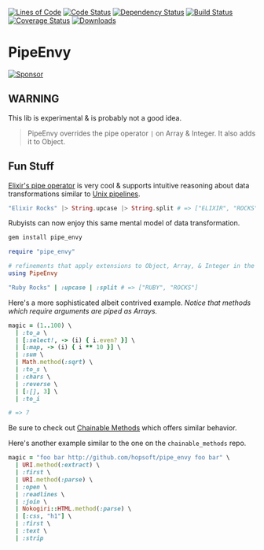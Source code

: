 [![Lines of Code](http://img.shields.io/badge/lines_of_code-30-brightgreen.svg?style=flat)](http://blog.codinghorror.com/the-best-code-is-no-code-at-all/)
[![Code Status](http://img.shields.io/codeclimate/github/hopsoft/pipe_envy.svg?style=flat)](https://codeclimate.com/github/hopsoft/pipe_envy)
[![Dependency Status](http://img.shields.io/gemnasium/hopsoft/pipe_envy.svg?style=flat)](https://gemnasium.com/hopsoft/pipe_envy)
[![Build Status](http://img.shields.io/travis/hopsoft/pipe_envy.svg?style=flat)](https://travis-ci.org/hopsoft/pipe_envy)
[![Coverage Status](https://img.shields.io/coveralls/hopsoft/pipe_envy.svg?style=flat)](https://coveralls.io/r/hopsoft/pipe_envy?branch=master)
[![Downloads](http://img.shields.io/gem/dt/pipe_envy.svg?style=flat)](http://rubygems.org/gems/pipe_envy)

# PipeEnvy

[![Sponsor](https://app.codesponsor.io/embed/QMSjMHrtPhvfmCnk5Hbikhhr/hopsoft/pipe_envy.svg)](https://app.codesponsor.io/link/QMSjMHrtPhvfmCnk5Hbikhhr/hopsoft/pipe_envy)

## WARNING

This lib is experimental & is probably not a good idea.

> PipeEnvy overrides the pipe operator `|` on Array & Integer.
> It also adds it to Object.

## Fun Stuff

[Elixir's pipe operator](https://elixir-lang.org/getting-started/enumerables-and-streams.html#the-pipe-operator)
is very cool & supports intuitive reasoning about data transformations similar to [Unix pipelines](https://en.wikipedia.org/wiki/Pipeline_(Unix)).

```elixir
"Elixir Rocks" |> String.upcase |> String.split # => ["ELIXIR", "ROCKS"]
```

Rubyists can now enjoy this same mental model of data transformation.

```sh
gem install pipe_envy
```

```ruby
require "pipe_envy"

# refinements that apply extensions to Object, Array, & Integer in the current scope
using PipeEnvy

"Ruby Rocks" | :upcase | :split # => ["RUBY", "ROCKS"]
```

Here's a more sophisticated albeit contrived example.
*Notice that methods which require arguments are piped as Arrays.*

```ruby
magic = (1..100) \
  | :to_a \
  | [:select!, -> (i) { i.even? }] \
  | [:map, -> (i) { i ** 10 }] \
  | :sum \
  | Math.method(:sqrt) \
  | :to_s \
  | :chars \
  | :reverse \
  | [:[], 3] \
  | :to_i

# => 7
```

Be sure to check out [Chainable Methods](https://github.com/akitaonrails/chainable_methods) which offers similar behavior.

Here's another example similar to the one on the `chainable_methods` repo.

```ruby
magic = "foo bar http://github.com/hopsoft/pipe_envy foo bar" \
  | URI.method(:extract) \
  | :first \
  | URI.method(:parse) \
  | :open \
  | :readlines \
  | :join \
  | Nokogiri::HTML.method(:parse) \
  | [:css, "h1"] \
  | :first \
  | :text \
  | :strip
```
